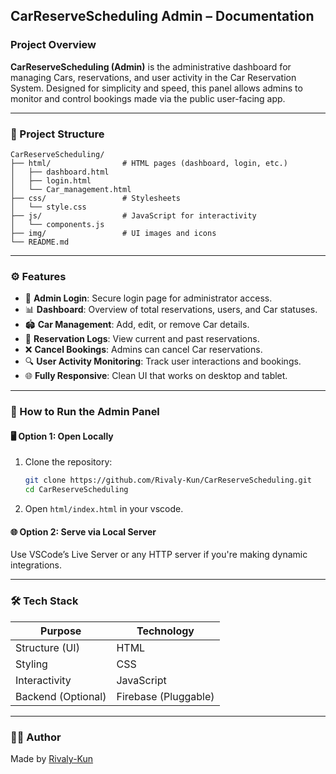 
## CarReserveScheduling Admin – Documentation

### Project Overview

**CarReserveScheduling (Admin)** is the administrative dashboard for managing Cars, reservations, and user activity in the Car Reservation System. Designed for simplicity and speed, this panel allows admins to monitor and control bookings made via the public user-facing app.

---

### 📂 Project Structure

```
CarReserveScheduling/
├── html/                # HTML pages (dashboard, login, etc.)
│   ├── dashboard.html
│   ├── login.html
│   └── Car_management.html
├── css/                 # Stylesheets
│   └── style.css
├── js/                  # JavaScript for interactivity
│   └── components.js
├── img/                 # UI images and icons
└── README.md
```

---

### ⚙️ Features

* 🧾 **Admin Login**: Secure login page for administrator access.
* 📊 **Dashboard**: Overview of total reservations, users, and Car statuses.
* 🏟 **Car Management**: Add, edit, or remove Car details.
* 📅 **Reservation Logs**: View current and past reservations.
* ❌ **Cancel Bookings**: Admins can cancel Car reservations.
* 🔍 **User Activity Monitoring**: Track user interactions and bookings.
* 🌐 **Fully Responsive**: Clean UI that works on desktop and tablet.

---

### 🚀 How to Run the Admin Panel

#### 🖥 Option 1: Open Locally

1. Clone the repository:

   ```bash
   git clone https://github.com/Rivaly-Kun/CarReserveScheduling.git
   cd CarReserveScheduling
   ```

2. Open `html/index.html` in your vscode.

#### 🌐 Option 2: Serve via Local Server

Use VSCode’s Live Server or any HTTP server if you're making dynamic integrations.

---

### 🛠 Tech Stack

| Purpose            | Technology           |
| ------------------ | -------------------- |
| Structure (UI)     | HTML                 |
| Styling            | CSS                  |
| Interactivity      | JavaScript           |
| Backend (Optional) | Firebase (Pluggable) |

---

### 👨‍💻 Author

Made by [Rivaly-Kun](https://github.com/Rivaly-Kun)

